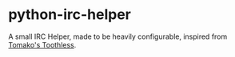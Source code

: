 # python-irc-helper
A small IRC Helper, made to be heavily configurable, inspired from [Tomako's Toothless](https://github.com/Tmplt/Toothless).
